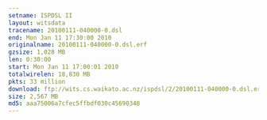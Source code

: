 ```yaml
---
setname: ISPDSL II
layout: witsdata
tracename: 20100111-040000-0.dsl
end: Mon Jan 11 17:30:00 2010
originalname: 20100111-040000-0.dsl.erf
gzsize: 1,028 MB
len: 0:30:00
start: Mon Jan 11 17:00:01 2010
totalwirelen: 18,830 MB
pkts: 33 million
download: ftp://wits.cs.waikato.ac.nz/ispdsl/2/20100111-040000-0.dsl.erf.gz
size: 2,567 MB
md5: aaa75006a7cfec5ffbdf030c45690348
---
```

